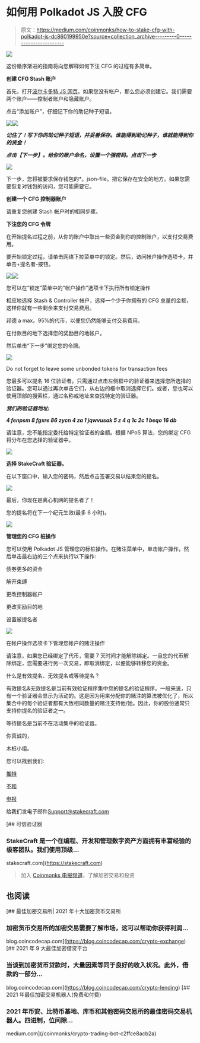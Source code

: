 # 如何用 Polkadot JS 入股 CFG

> 原文：<https://medium.com/coinmonks/how-to-stake-cfg-with-polkadot-js-dc860199950e?source=collection_archive---------0----------------------->

![](img/a8d78949ce47e2d45bb844a193e5e69a.png)

这份循序渐进的指南将向您解释如何下注 CFG 的过程有多简单。

**创建 CFG Stash 账户**

首先，打开[波尔卡多特 JS 网页](https://portal.chain.centrifuge.io/#/accounts)。如果您没有帐户，那么您必须创建它。我们需要两个账户——控制者账户和隐藏账户。

点击“添加账户”，仔细记下你的助记种子短语。

![](img/8e48a5be6cfb969c785538338072631c.png)![](img/30f12d407a057d31533b74df95da85e3.png)

***记住了！写下你的助记种子短语，并妥善保存。谁能得到助记种子，谁就能得到你的资金！***

***点击【下一步】。给你的账户命名，设置一个强密码。点击*下一步**

![](img/a678187ddf2d87458222b66737c5b97d.png)

下一步，您将被要求保存钱包的*。json-file。把它保存在安全的地方。如果您需要恢复对钱包的访问，您可能需要它。

**创建一个 CFG 控制器账户**

请重复您创建 Stash 帐户时的相同步骤。

**下注您的 CFG 令牌**

在开始提名过程之前，从你的账户中取出一些资金到你的控制账户，以支付交易费用。

要开始锁定过程，请单击网络下拉菜单中的锁定。然后，访问帐户操作选项卡，并单击+提名者-按钮。

![](img/69b554cb6ba52552d8b54d82ff904c73.png)![](img/b405058783c0f9422b7f06f4fc280829.png)

您可以在“锁定”菜单中的“帐户操作”选项卡下执行所有锁定操作

相应地选择 Stash & Controller 帐户，选择一个少于你拥有的 CFG 总量的金额，这样你就有一些剩余来支付交易费用。

邦德 a max。95%的代币，以便您仍然能够支付交易费用。

在付款目的地下选择您的奖励目的地帐户。

然后单击“下一步”绑定您的令牌。

![](img/d0df17e940ac048ce8e37f5cd1341343.png)

Do not forget to leave some unbonded tokens for transaction fees

您最多可以提名 16 位验证者。只需通过点击左侧框中的验证器来选择您所选择的验证器。您可以通过再次单击它们，从右边的框中取消选择它们。或者，您也可以使用顶部的搜索栏，通过名称或地址来查找特定的验证器。

***我们的验证器地址:***

***4 fenpsm 8 fgxre 86 zycn 4 za 1 jqwvusak 5 z 4 q 1c 2c 1 beqo 16 db***

请注意，您不能指定委托给特定验证者的金额。根据 NPoS 算法，您的绑定 CFG 将分布在您选择的验证器中。

![](img/a65f5121514f09d13b312a36aa323fb3.png)

**选择 StakeCraft 验证器。**

在以下窗口中，输入您的密码，然后点击签署交易以结束您的提名。

![](img/0c7a75ea4dbedd4410b90e394fcaf342.png)

最后，你现在是离心机网的提名者了！

您的提名将在下一个纪元生效(最多 6 小时)。

![](img/a46a2a3791676ccd749b95e362f13ade.png)

**管理您的 CFG 桩操作**

您可以使用 Polkadot JS 管理您的标桩操作。在赌注菜单中，单击帐户操作，然后单击最右边的三个点来执行以下操作:

债券更多的资金

解开束缚

更改控制器帐户

更改奖励目的地

设置被提名者

![](img/fc009450317f9c83f1a557f631b8de04.png)

在帐户操作选项卡下管理您帐户的赌注操作

请注意，如果您已经绑定了代币，需要 7 天时间才能解除绑定。一旦您的代币解除绑定，您需要进行另一次交易，即取消绑定，以便能够转移您的资金。

什么是有效提名、无效提名或等待提名？

有效提名&无效提名是当前有效验证程序集中您的提名的验证程序。一般来说，只有一个验证器会显示为活动的。这是因为用来分配你的赌注的算法被优化了，所以集合中的每个验证者都有大致相同数量的赌注支持他/她。因此，你的股份通常只支持你提名的验证者之一。

等待提名是当前不在活动集中的验证器。

你真诚的，

木桩小组。

您可以找到我们:

[推特](https://twitter.com/stakecraft)

[不和](https://discord.gg/xkYnNYV4qH)

[电报](https://t.me/stakecraft)

给我们发电子邮件[Support@stakecraft.com](mailto:Support@stakecraft.com)

[](https://stakecraft.com) [## 可信验证器

### StakeCraft 是一个在编程、开发和管理数字资产方面拥有丰富经验的极客团队。我们使用顶级…

stakecraft.com](https://stakecraft.com) 

> 加入 [Coinmonks 电报频道](https://t.me/coincodecap)，了解加密交易和投资

## 也阅读

[](https://blog.coincodecap.com/crypto-exchange) [## 最佳加密交易所| 2021 年十大加密货币交易所

### 加密货币交易所的加密交易需要了解市场，这可以帮助你获得利润…

blog.coincodecap.com](https://blog.coincodecap.com/crypto-exchange) [](https://blog.coincodecap.com/crypto-lending) [## 2021 年 9 大最佳加密借贷平台

### 当谈到加密货币贷款时，大量因素等同于良好的收入状况。此外，借款的一部分…

blog.coincodecap.com](https://blog.coincodecap.com/crypto-lending) [](/coinmonks/crypto-trading-bot-c2ffce8acb2a) [## 2021 年最佳加密交易机器人(免费和付费)

### 2021 年币安、比特币基地、库币和其他密码交易所的最佳密码交易机器人。四进制，位间隙…

medium.com](/coinmonks/crypto-trading-bot-c2ffce8acb2a)
